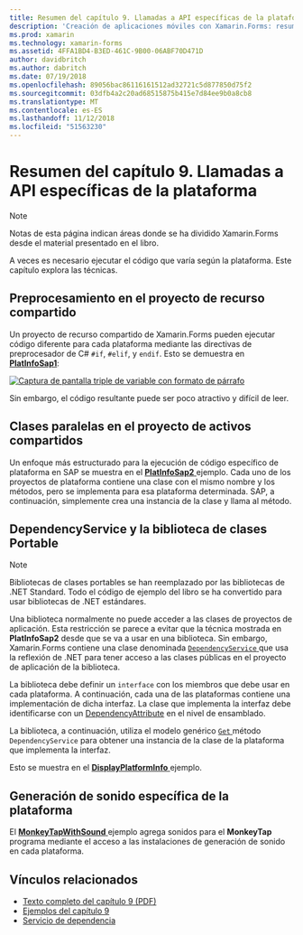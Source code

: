 ```yaml
---
title: Resumen del capítulo 9. Llamadas a API específicas de la plataforma
description: 'Creación de aplicaciones móviles con Xamarin.Forms: resumen del capítulo 9. Llamadas a API específicas de la plataforma'
ms.prod: xamarin
ms.technology: xamarin-forms
ms.assetid: 4FFA1BD4-B3ED-461C-9B00-06ABF70D471D
author: davidbritch
ms.author: dabritch
ms.date: 07/19/2018
ms.openlocfilehash: 89056bac86116161512ad32721c5d877850d75f2
ms.sourcegitcommit: 03dfb4a2c20ad68515875b415e7d84ee9b0a8cb8
ms.translationtype: MT
ms.contentlocale: es-ES
ms.lasthandoff: 11/12/2018
ms.locfileid: "51563230"
---
```

# <a name="summary-of-chapter-9-platform-specific-api-calls"></a>Resumen del capítulo 9. Llamadas a API específicas de la plataforma

> [!NOTE] 
> Notas de esta página indican áreas donde se ha dividido Xamarin.Forms desde el material presentado en el libro.

A veces es necesario ejecutar el código que varía según la plataforma. Este capítulo explora las técnicas.

## <a name="preprocessing-in-the-shared-asset-project"></a>Preprocesamiento en el proyecto de recurso compartido

Un proyecto de recurso compartido de Xamarin.Forms pueden ejecutar código diferente para cada plataforma mediante las directivas de preprocesador de C# `#if`, `#elif`, y `endif`. Esto se demuestra en [ **PlatInfoSap1**](https://github.com/xamarin/xamarin-forms-book-samples/tree/master/Chapter09/PlatInfoSap1):

[![Captura de pantalla triple de variable con formato de párrafo](images/ch09fg01-small.png "modelo del dispositivo y el sistema operativo")](images/ch09fg01-large.png#lightbox "modelo del dispositivo y el sistema operativo")

Sin embargo, el código resultante puede ser poco atractivo y difícil de leer.

## <a name="parallel-classes-in-the-shared-asset-project"></a>Clases paralelas en el proyecto de activos compartidos

Un enfoque más estructurado para la ejecución de código específico de plataforma en SAP se muestra en el [ **PlatInfoSap2** ](https://github.com/xamarin/xamarin-forms-book-samples/tree/master/Chapter09/PlatInfoSap2) ejemplo. Cada uno de los proyectos de plataforma contiene una clase con el mismo nombre y los métodos, pero se implementa para esa plataforma determinada. SAP, a continuación, simplemente crea una instancia de la clase y llama al método.

## <a name="dependencyservice-and-the-portable-class-library"></a>DependencyService y la biblioteca de clases Portable

> [!NOTE] 
> Bibliotecas de clases portables se han reemplazado por las bibliotecas de .NET Standard. Todo el código de ejemplo del libro se ha convertido para usar bibliotecas de .NET estándares.

Una biblioteca normalmente no puede acceder a las clases de proyectos de aplicación. Esta restricción se parece a evitar que la técnica mostrada en **PlatInfoSap2** desde que se va a usar en una biblioteca. Sin embargo, Xamarin.Forms contiene una clase denominada [ `DependencyService` ](xref:Xamarin.Forms.DependencyService) que usa la reflexión de .NET para tener acceso a las clases públicas en el proyecto de aplicación de la biblioteca.

La biblioteca debe definir un `interface` con los miembros que debe usar en cada plataforma. A continuación, cada una de las plataformas contiene una implementación de dicha interfaz. La clase que implementa la interfaz debe identificarse con un [DependencyAttribute](xref:Xamarin.Forms.DependencyAttribute) en el nivel de ensamblado.

La biblioteca, a continuación, utiliza el modelo genérico [ `Get` ](xref:Xamarin.Forms.DependencyService.Get*) método `DependencyService` para obtener una instancia de la clase de la plataforma que implementa la interfaz.

Esto se muestra en el [ **DisplayPlatformInfo** ](https://github.com/xamarin/xamarin-forms-book-samples/tree/master/Chapter09/DisplayPlatformInfo) ejemplo.

## <a name="platform-specific-sound-generation"></a>Generación de sonido específica de la plataforma

El [ **MonkeyTapWithSound** ](https://github.com/xamarin/xamarin-forms-book-samples/tree/master/Chapter09/MonkeyTapWithSound) ejemplo agrega sonidos para el **MonkeyTap** programa mediante el acceso a las instalaciones de generación de sonido en cada plataforma.

## <a name="related-links"></a>Vínculos relacionados

- [Texto completo del capítulo 9 (PDF)](https://download.xamarin.com/developer/xamarin-forms-book/XamarinFormsBook-Ch09-Apr2016.pdf)
- [Ejemplos del capítulo 9](https://github.com/xamarin/xamarin-forms-book-samples/tree/master/Chapter09)
- [Servicio de dependencia](~/xamarin-forms/app-fundamentals/dependency-service/index.md)
